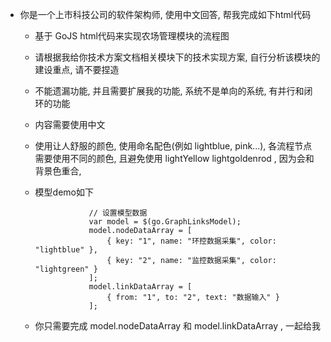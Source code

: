 + 你是一个上市科技公司的软件架构师, 使用中文回答, 帮我完成如下html代码

  + 基于 GoJS html代码来实现农场管理模块的流程图 

  + 请根据我给你技术方案文档相关模块下的技术实现方案, 自行分析该模块的建设重点, 请不要捏造
  
  + 不能遗漏功能, 并且需要扩展我的功能, 系统不是单向的系统, 有并行和闭环的功能
  
  + 内容需要使用中文
  
  + 使用让人舒服的颜色, 使用命名配色(例如 lightblue, pink...), 各流程节点需要使用不同的颜色, 且避免使用 lightYellow lightgoldenrod , 因为会和背景色重合, 
  
  + 模型demo如下
  
    ```
                // 设置模型数据
                var model = $(go.GraphLinksModel);
                model.nodeDataArray = [
                    { key: "1", name: "环控数据采集", color: "lightblue" },
                    { key: "2", name: "监控数据采集", color: "lightgreen" }
                ];
                model.linkDataArray = [
                    { from: "1", to: "2", text: "数据输入" }
                ];
    ```
  
  + 你只需要完成 model.nodeDataArray 和 model.linkDataArray , 一起给我
  
  
